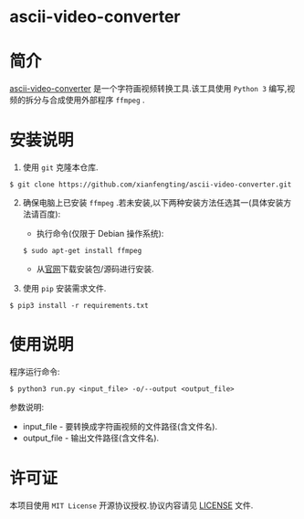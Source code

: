 
# ascii-video-converter

# 简介
[ascii-video-converter](https://github.com/xianfengting/ascii-video-converter) 是一个字符画视频转换工具\.该工具使用 ```Python 3``` 编写,视频的拆分与合成使用外部程序 ```ffmpeg``` \.

# 安装说明

1. 使用 ```git``` 克隆本仓库\.

```
$ git clone https://github.com/xianfengting/ascii-video-converter.git
```

2. 确保电脑上已安装 ```ffmpeg``` \.若未安装,以下两种安装方法任选其一\(具体安装方法请百度\):

    - 执行命令\(仅限于 Debian 操作系统\):
    ```
    $ sudo apt-get install ffmpeg
    ```
    - 从[官网](https://ffmpeg.org)下载安装包/源码进行安装\.

3. 使用 ```pip``` 安装需求文件\.
```
$ pip3 install -r requirements.txt
```

# 使用说明

程序运行命令:

```
$ python3 run.py <input_file> -o/--output <output_file>
```

参数说明:

- input_file - 要转换成字符画视频的文件路径\(含文件名\)\.
- output_file - 输出文件路径\(含文件名\)\.

# 许可证

本项目使用 ```MIT License``` 开源协议授权\.协议内容请见 [LICENSE](LICENSE) 文件\.
